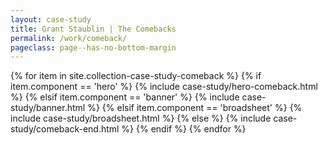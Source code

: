 ```yaml
---
layout: case-study
title: Grant Staublin | The Comebacks
permalink: /work/comeback/
pageclass: page--has-no-bottom-margin
---
```





<!-- {% include case-study/hero-comeback.html %} -->


<!-- Collection Items -->
<!-- ==================================== -->
{% for item in site.collection-case-study-comeback %}
{% if item.component == 'hero' %}
  {% include case-study/hero-comeback.html %}
{% elsif item.component == 'banner' %}
  {% include case-study/banner.html %}
{% elsif item.component == 'broadsheet' %}
  {% include case-study/broadsheet.html %}
{% else %}
  {% include case-study/comeback-end.html %}
{% endif %}
{% endfor %}



